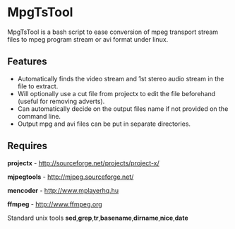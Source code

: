 # MpgTsTool #
MpgTsTool is a bash script to ease conversion of mpeg transport stream files to mpeg program stream or avi format under linux.

## Features ##
  * Automatically finds the video stream and 1st stereo audio stream in the file to extract.
  * Will optionally use a cut file from projectx to edit the file beforehand (useful for removing adverts).
  * Can automatically decide on the output files name if not provided on the command line.
  * Output mpg and avi files can be put in separate directories.

## Requires ##
**projectx** - http://sourceforge.net/projects/project-x/

**mjpegtools** - http://mjpeg.sourceforge.net/

**mencoder** - http://www.mplayerhq.hu

**ffmpeg** - http://www.ffmpeg.org

Standard unix tools **sed**,**grep**,**tr**,**basename**,**dirname**,**nice**,**date**